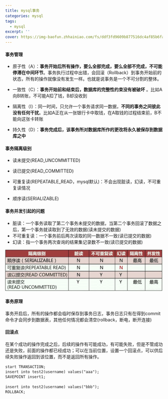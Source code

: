 ```yaml
---
title: mysql事务
categories: mysql
tags:
  - mysql
excerpt: ''
cover: https://img-baofun.zhhainiao.com/fs/ddf3fd9609b877516dc4af85b6fa6668.jpg
---
```


#### 事务管理

- 原子性（A）：**事务开始后所有操作，要么全部完成，要么全部不完成，不可能停滞在中间环节**。事务执行过程中出错，会回滚（Rollback）到事务开始前的状态，所有的操作就像没有发生一样。也就是说事务是一个不可分割的整体。

- 一致性（C）：**事务开始前和结束后，数据库的完整性约束没有被破坏** 。比如A向B转账，不可能A扣了钱，B却没收到

- 隔离性（I）：同一时间，只允许一个事务请求同一数据，**不同的事务之间彼此没有任何干扰**。比如A正在从一张银行卡中取钱，在A取钱的过程结束前，B不能向这张卡转账

- 持久性（D）：**事务完成后，该事务所对数据库所作的更改将永久被保存到数据库之中**

#### 事务隔离级别

- 读未提交(READ_UNCOMMITTED)

- 读已提交(READ_COMMITTED)
- 可重复读(REPEATABLE_READ，mysql默认)：不会出现脏读，幻读，不可重复读情况
- 顺序读(SERIALIZABLE)

#### 事务并发引起的问题

- 脏读：一个事务读取了第二个事务未提交的数据，当第二个事务回滚了数据之后，第一个事务就读取到了无效的数据(读未提交的数据)
- 不可重复读：一个事务前后两次读取的同一数据不一致(读已提交的数据)
- 幻读：指一个事务两次查询的结果集记录数不一致(读已提交的数据)

![mysql事务隔离级别](/2022/09/19/mysql事务/mysql事务隔离级别.png)

#### 事务原理

事务开启后，所有的操作都会临时保存到事务日志，事务日志只有在得到commit命令才会同步到数据表，其他任何情况都会清空(rollback，断电，断开连接)

#### 回滚点

在某个成功的操作完成之后，后续的操作有可能成功，有可能失败，但是不管成功还是失败，前面的操作都已经成功；可以在当前位置，设置一个回滚点，可以供后续失败操作返回到该位置，而不是返回所有操作。

~~~mysql
start TRANSACTION;
insert into test2(username) values("aaa");
SAVEPOINT insert1;

insert into test2(username) values("bbb");
ROLLBACK;
~~~


